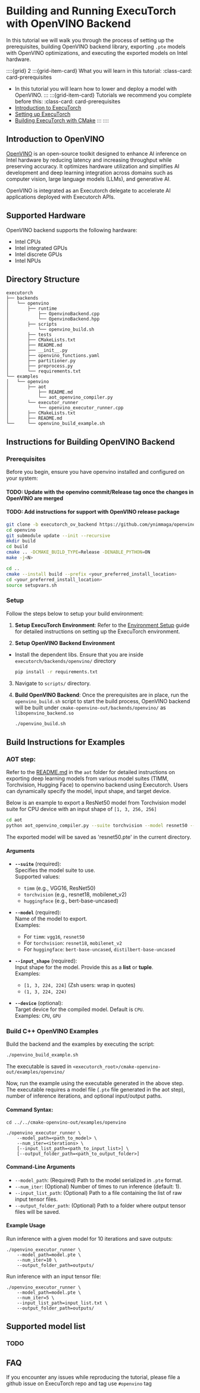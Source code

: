 # Building and Running ExecuTorch with OpenVINO Backend

In this tutorial we will walk you through the process of setting up the prerequisites, building OpenVINO backend library, exporting `.pte` models with OpenVINO optimizations, and executing the exported models on Intel hardware.

<!----This will show a grid card on the page----->
::::{grid} 2
:::{grid-item-card}  What you will learn in this tutorial:
:class-card: card-prerequisites
* In this tutorial you will learn how to lower and deploy a model with OpenVINO.
:::
:::{grid-item-card}  Tutorials we recommend you complete before this:
:class-card: card-prerequisites
* [Introduction to ExecuTorch](intro-how-it-works.md)
* [Setting up ExecuTorch](getting-started-setup.md)
* [Building ExecuTorch with CMake](runtime-build-and-cross-compilation.md)
:::
::::

## Introduction to OpenVINO

[OpenVINO](https://www.intel.com/content/www/us/en/developer/tools/openvino-toolkit/overview.html) is an open-source toolkit designed to enhance AI inference on Intel hardware by reducing latency and increasing throughput while preserving accuracy. It optimizes hardware utilization and simplifies AI development and deep learning integration across domains such as computer vision, large language models (LLMs), and generative AI.

OpenVINO is integrated as an Executorch delegate to accelerate AI applications deployed with Executorch APIs. 

## Supported Hardware

OpenVINO backend supports the following hardware:

- Intel CPUs
- Intel integrated GPUs
- Intel discrete GPUs
- Intel NPUs

## Directory Structure

```
executorch
├── backends
│   └── openvino
│       ├── runtime
│           ├── OpenvinoBackend.cpp
│           └── OpenvinoBackend.hpp
│       ├── scripts
│           └── openvino_build.sh
│       ├── tests
│       ├── CMakeLists.txt
│       ├── README.md
│       ├── __init__.py
│       ├── openvino_functions.yaml
│       ├── partitioner.py
│       ├── preprocess.py
│       └── requirements.txt
└── examples
│   └── openvino
│       ├── aot
│           ├── README.md
│           └── aot_openvino_compiler.py
│       └── executor_runner
│           └── openvino_executor_runner.cpp
│       ├── CMakeLists.txt
│       ├── README.md
└──     └── openvino_build_example.sh
```

## Instructions for Building OpenVINO Backend

### Prerequisites

Before you begin, ensure you have openvino installed and configured on your system:

#### TODO: Update with the openvino commit/Release tag once the changes in OpenVINO are merged
#### TODO: Add instructions for support with OpenVINO release package

```bash
git clone -b executorch_ov_backend https://github.com/ynimmaga/openvino
cd openvino
git submodule update --init --recursive
mkdir build
cd build
cmake .. -DCMAKE_BUILD_TYPE=Release -DENABLE_PYTHON=ON
make -j<N>

cd ..
cmake --install build --prefix <your_preferred_install_location>
cd <your_preferred_install_location>
source setupvars.sh
```

### Setup

Follow the steps below to setup your build environment:

1. **Setup ExecuTorch Environment**: Refer to the [Environment Setup](https://pytorch.org/executorch/stable/getting-started-setup#environment-setup) guide for detailed instructions on setting up the ExecuTorch environment.

2. **Setup OpenVINO Backend Environment**
- Install the dependent libs. Ensure that you are inside `executorch/backends/openvino/` directory
   ```bash
   pip install -r requirements.txt
   ```

3. Navigate to `scripts/` directory.

4. **Build OpenVINO Backend**: Once the prerequisites are in place, run the `openvino_build.sh` script to start the build process, OpenVINO backend will be built under `cmake-openvino-out/backends/openvino/` as `libopenvino_backend.so`

   ```bash
   ./openvino_build.sh
   ```

## Build Instructions for Examples

### AOT step:
Refer to the [README.md](aot/README.md) in the `aot` folder for detailed instructions on exporting deep learning models from various model suites (TIMM, Torchvision, Hugging Face) to openvino backend using Executorch. Users can dynamically specify the model, input shape, and target device. 

Below is an example to export a ResNet50 model from Torchvision model suite for CPU device with an input shape of `[1, 3, 256, 256]`

```bash
cd aot
python aot_openvino_compiler.py --suite torchvision --model resnet50 --input_shape "(1, 3, 256, 256)" --device CPU
```
The exported model will be saved as 'resnet50.pte' in the current directory.

#### **Arguments**
- **`--suite`** (required):  
  Specifies the model suite to use.  
  Supported values:
  - `timm` (e.g., VGG16, ResNet50)
  - `torchvision` (e.g., resnet18, mobilenet_v2)
  - `huggingface` (e.g., bert-base-uncased)

- **`--model`** (required):  
  Name of the model to export.  
  Examples:
  - For `timm`: `vgg16`, `resnet50`
  - For `torchvision`: `resnet18`, `mobilenet_v2`
  - For `huggingface`: `bert-base-uncased`, `distilbert-base-uncased`

- **`--input_shape`** (required):  
  Input shape for the model. Provide this as a **list** or **tuple**.  
  Examples:
  - `[1, 3, 224, 224]` (Zsh users: wrap in quotes)
  - `(1, 3, 224, 224)`

- **`--device`** (optional):  
  Target device for the compiled model. Default is `CPU`.  
  Examples: `CPU`, `GPU`

### Build C++ OpenVINO Examples
Build the backend and the examples by executing the script:
```bash
./openvino_build_example.sh
```
The executable is saved in `<executorch_root>/cmake-openvino-out/examples/openvino/`

Now, run the example using the executable generated in the above step. The executable requires a model file (`.pte` file generated in the aot step), number of inference iterations, and optional input/output paths.

#### Command Syntax:

```
cd ../../cmake-openvino-out/examples/openvino

./openvino_executor_runner \
    --model_path=<path_to_model> \
    --num_iter=<iterations> \
    [--input_list_path=<path_to_input_list>] \
    [--output_folder_path=<path_to_output_folder>]
```
#### Command-Line Arguments

- `--model_path`: (Required) Path to the model serialized in `.pte` format.
- `--num_iter`: (Optional) Number of times to run inference (default: 1).
- `--input_list_path`: (Optional) Path to a file containing the list of raw input tensor files.
- `--output_folder_path`: (Optional) Path to a folder where output tensor files will be saved.

#### Example Usage

Run inference with a given model for 10 iterations and save outputs:

```
./openvino_executor_runner \
    --model_path=model.pte \
    --num_iter=10 \
    --output_folder_path=outputs/
```

Run inference with an input tensor file:

```
./openvino_executor_runner \
    --model_path=model.pte \
    --num_iter=5 \
    --input_list_path=input_list.txt \
    --output_folder_path=outputs/
```

## Supported model list

### TODO

## FAQ

If you encounter any issues while reproducing the tutorial, please file a github
issue on ExecuTorch repo and tag use `#openvino` tag

